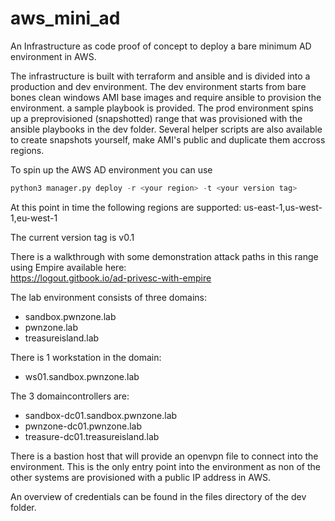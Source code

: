 # aws_mini_ad
An Infrastructure as code proof of concept to deploy a bare minimum AD environment in AWS.


The infrastructure is built with terraform and ansible and is divided into a production and dev environment. 
The dev environment starts from bare bones clean windows AMI base images and require ansible to provision the environment. a sample playbook is provided. 
The prod environment spins up a preprovisioned (snapshotted) range that was provisioned with the ansible playbooks in the dev folder. 
Several helper scripts are also available to create snapshots yourself, make AMI's public and duplicate them accross regions. 


To spin up the AWS AD environment you can use 

```Python
python3 manager.py deploy -r <your region> -t <your version tag>
```

At this point in time the following regions are supported:
us-east-1,us-west-1,eu-west-1 

The current version tag is v0.1


There is a walkthrough with some demonstration attack paths in this range using Empire available here: <br>
https://logout.gitbook.io/ad-privesc-with-empire


The lab environment consists of three domains:

- sandbox.pwnzone.lab
- pwnzone.lab
- treasureisland.lab 

There is 1 workstation in the domain:

- ws01.sandbox.pwnzone.lab

The 3 domaincontrollers are:

- sandbox-dc01.sandbox.pwnzone.lab
- pwnzone-dc01.pwnzone.lab
- treasure-dc01.treasureisland.lab

There is a bastion host that will provide an openvpn file to connect into the environment. This is the only entry point into the environment as non of the other systems are provisioned with a public IP address in AWS. 

An overview of credentials can be found in the files directory of the dev folder. 
